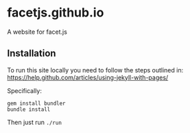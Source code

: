 # facetjs.github.io

A website for facet.js

## Installation

To run this site locally you need to follow the steps outlined in: https://help.github.com/articles/using-jekyll-with-pages/

Specifically:

```
gem install bundler
bundle install
```

Then just run `./run`
